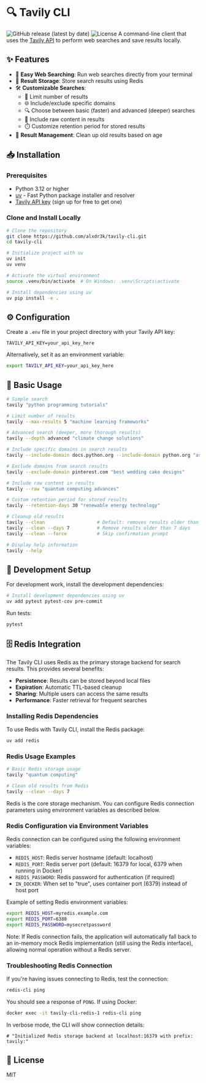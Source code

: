 # 🔍 Tavily CLI

![GitHub release (latest by date)](https://img.shields.io/github/v/release/alxdr3k/tavily-cli?color=blue&label=latest%20release)
![License](https://img.shields.io/github/license/alxdr3k/tavily-cli)
A command-line client that uses the [Tavily API](https://tavily.com/) to perform web searches and save results locally.

## ✨ Features

- 🔎 **Easy Web Searching**: Run web searches directly from your terminal
- 💾 **Result Storage**: Store search results using Redis
- 🛠️ **Customizable Searches**:
  - 🔢 Limit number of results
  - 🌐 Include/exclude specific domains
  - 🔍 Choose between basic (faster) and advanced (deeper) searches
  - 📄 Include raw content in results
  - ⏱️ Customize retention period for stored results
- 🧹 **Result Management**: Clean up old results based on age

## 📥 Installation

### Prerequisites

- Python 3.12 or higher
- [uv](https://github.com/astral-sh/uv) - Fast Python package installer and resolver
- [Tavily API key](https://tavily.com/) (sign up for free to get one)

### Clone and Install Locally

```bash
# Clone the repository
git clone https://github.com/alxdr3k/tavily-cli.git
cd tavily-cli

# Initialize project with uv
uv init
uv venv

# Activate the virtual environment
source .venv/bin/activate  # On Windows: .venv\Scripts\activate

# Install dependencies using uv
uv pip install -e .
```

## ⚙️ Configuration

Create a `.env` file in your project directory with your Tavily API key:

```
TAVILY_API_KEY=your_api_key_here
```

Alternatively, set it as an environment variable:

```bash
export TAVILY_API_KEY=your_api_key_here
```

## 📖 Basic Usage

```bash
# Simple search
tavily "python programming tutorials"

# Limit number of results
tavily --max-results 5 "machine learning frameworks"

# Advanced search (deeper, more thorough results)
tavily --depth advanced "climate change solutions"

# Include specific domains in search results
tavily --include-domain docs.python.org --include-domain python.org "asyncio tutorial"

# Exclude domains from search results
tavily --exclude-domain pinterest.com "best wedding cake designs"

# Include raw content in results
tavily --raw "quantum computing advances"

# Custom retention period for stored results
tavily --retention-days 30 "renewable energy technology"

# Cleanup old results
tavily --clean                   # Default: removes results older than 14 days
tavily --clean --days 7          # Remove results older than 7 days
tavily --clean --force           # Skip confirmation prompt

# Display help information
tavily --help
```

## 🧪 Development Setup

For development work, install the development dependencies:

```bash
# Install development dependencies using uv
uv add pytest pytest-cov pre-commit
```

Run tests:

```bash
pytest
```

## 🗄️ Redis Integration

The Tavily CLI uses Redis as the primary storage backend for search results. This provides several benefits:

- **Persistence**: Results can be stored beyond local files
- **Expiration**: Automatic TTL-based cleanup
- **Sharing**: Multiple users can access the same results
- **Performance**: Faster retrieval for frequent searches

### Installing Redis Dependencies

To use Redis with Tavily CLI, install the Redis package:

```bash
uv add redis
```

### Redis Usage Examples

```bash
# Basic Redis storage usage
tavily "quantum computing"

# Clean old results from Redis
tavily --clean --days 7
```

Redis is the core storage mechanism. You can configure Redis connection parameters using environment variables as described below.

### Redis Configuration via Environment Variables

Redis connection can be configured using the following environment variables:

- `REDIS_HOST`: Redis server hostname (default: localhost)
- `REDIS_PORT`: Redis server port (default: 16379 for local, 6379 when running in Docker)
- `REDIS_PASSWORD`: Redis password for authentication (if required)
- `IN_DOCKER`: When set to "true", uses container port (6379) instead of host port

Example of setting Redis environment variables:

```bash
export REDIS_HOST=myredis.example.com
export REDIS_PORT=6380
export REDIS_PASSWORD=mysecretpassword
```

Note: If Redis connection fails, the application will automatically fall back to an in-memory mock Redis implementation (still using the Redis interface), allowing normal operation without a Redis server.

### Troubleshooting Redis Connection

If you're having issues connecting to Redis, test the connection:

```bash
redis-cli ping
```

You should see a response of `PONG`. If using Docker:

```bash
docker exec -it tavily-cli-redis-1 redis-cli ping
```

In verbose mode, the CLI will show connection details:

```
# "Initialized Redis storage backend at localhost:16379 with prefix: tavily:"
```

## 📄 License

MIT
